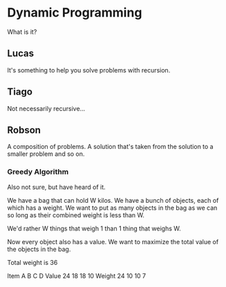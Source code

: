 # Dynamic Programming

What is it?

## Lucas

It's something to help you solve problems with recursion.

## Tiago

Not necessarily recursive...

## Robson

A composition of problems.  A solution that's taken from the solution to a smaller problem and so on.

### Greedy Algorithm

Also not sure, but have heard of it.

We have a bag that can hold W kilos.  We have a bunch of objects, each of which has a weight.  We want to put as many objects in the bag as we can so long as their combined weight is less than W.

We'd rather W things that weigh 1 than 1 thing that weighs W.

Now every object also has a value.  We want to maximize the total value of the objects in the bag.

Total weight is 36

Item	  A	  B	  C	  D
Value	  24	18	18	10
Weight	24	10	10	7

##


```
